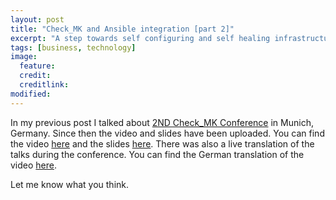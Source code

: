 ```yaml
---
layout: post
title: "Check_MK and Ansible integration [part 2]"
excerpt: "A step towards self configuring and self healing infrastructures"
tags: [business, technology]
image:
  feature:
  credit:
  creditlink:
modified:
---
```


In my previous post I talked about [2ND Check_MK Conference](http://mathias-kettner.com/conference) in Munich, Germany. Since then the video and slides have been uploaded. You can find the video [here](https://www.youtube.com/watch?v=1yGVJ2sgFwk) and the slides [here](http://mathias-kettner.com/download/2015-Konferenz-Ansible.pdf). There was also a live translation of the talks during the conference. You can find the German translation of the video [here](https://www.youtube.com/watch?v=U1ndRfCv7QU).

Let me know what you think.
